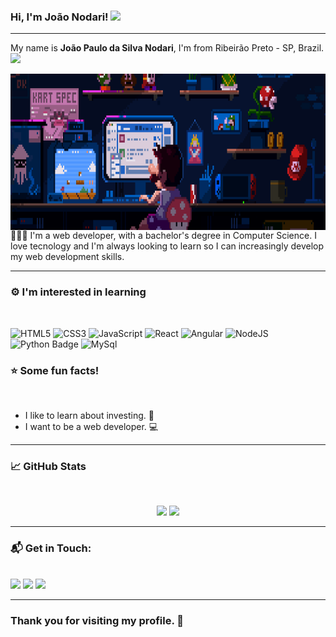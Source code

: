 ### Hi, I'm João Nodari!  <img src="https://github.com/TheDudeThatCode/TheDudeThatCode/blob/master/Assets/Developer.gif" width="60px">
---

My name is **João Paulo da Silva Nodari**, I'm from Ribeirão Preto - SP, Brazil. <img src="https://cdn-icons-png.flaticon.com/512/197/197386.png" width="13"/> 

<img align="right" alt="GIF" src="https://github.com/AllergicPoet/AllergicPoet/blob/main/MarioDev.gif" height="250" width="600"/>

👨🏻‍💻 I'm a web developer, with a bachelor's degree in Computer Science. I love tecnology and I'm always looking to learn so I can increasingly develop my web development skills.

---

### ⚙️ I'm interested in learning

<br>

![HTML5](https://img.shields.io/badge/html5-%23E34F26.svg?style=for-the-badge&logo=html5&logoColor=white)
![CSS3](https://img.shields.io/badge/css3-%231572B6.svg?style=for-the-badge&logo=css3&logoColor=white)
![JavaScript](https://img.shields.io/badge/javascript-%23323330.svg?style=for-the-badge&logo=javascript&logoColor=%23F7DF1E)
![React](https://img.shields.io/badge/React-20232A?style=for-the-badge&logo=react&logoColor=61DAFB)
![Angular](https://img.shields.io/badge/angular-%23DD0031.svg?style=for-the-badge&logo=angular&logoColor=white)
![NodeJS](https://img.shields.io/badge/node.js-6DA55F?style=for-the-badge&logo=node.js&logoColor=white)
![Python Badge](https://img.shields.io/badge/Python-3776AB?style=for-the-badge&logo=python&logoColor=white)
![MySql](https://img.shields.io/badge/MySQL-005C84?style=for-the-badge&logo=mysql&logoColor=white)

### :star: Some fun facts!

<br>

- I like to learn about investing. 💸
- I want to be a web developer. 💻

---

### 📈 GitHub Stats

<br>

<p align = "center">
  <img src = "https://github-readme-stats.vercel.app/api?username=JoaoNodari&show_icons=true&theme=tokyonight&line_height=27">
  <img src = "https://github-readme-stats.vercel.app/api/top-langs/?username=JoaoNodari&langs_count=5&theme=tokyonight">
</p>

---

### 📬 Get in Touch:
<br>
<div>
  <a href="https://www.linkedin.com/in/jo%C3%A3o-nodari-52922a18a/" target="_blank"><img src="https://img.shields.io/badge/-LinkedIn-%230077B5?style=for-the-badge&logo=linkedin&logoColor=white" target="_blank"></a> 
  <a href = "mailto:joaonodar@gmail.com"><img src="https://img.shields.io/badge/-Gmail-%23333?style=for-the-badge&logo=gmail&logoColor=white" target="_blank"></a>
  <a href="JoaoND#7172" target="_blank"><img src="https://img.shields.io/badge/Discord-7289DA?style=for-the-badge&logo=discord&logoColor=white" target="_blank"></a> 
</div>

---

### Thank you for visiting my profile. 👋
